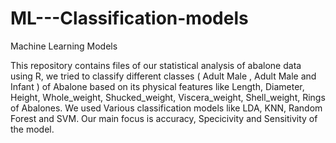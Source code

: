 # ML---Classification-models
Machine Learning Models

This repository contains files of our statistical analysis of abalone data using R, we tried to classify different classes ( Adult Male , Adult Male and Infant ) of Abalone based on its physical features like Length, Diameter, Height, Whole_weight, Shucked_weight, Viscera_weight, Shell_weight, Rings of Abalones. We used Various classification models like LDA, KNN, Random Forest and SVM. Our main focus is accuracy, Specicivity and Sensitivity of the model.
